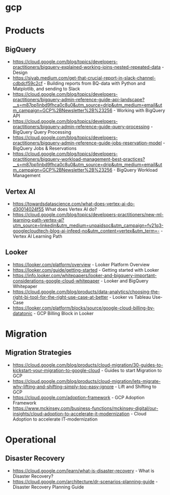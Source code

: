 # gcp

# Products

## BigQuery
* https://cloud.google.com/blog/topics/developers-practitioners/bigquery-explained-working-joins-nested-repeated-data - Design
* https://siyab.medium.com/get-that-crucial-report-in-slack-channel-cdbdcf59c2cf - Building reports from BQ-data with Python and Matplotlib, and sending to Slack 
* https://cloud.google.com/blog/topics/developers-practitioners/bigquery-admin-reference-guide-api-landscape?__s=m87pp1inbd9fhca0c8u0&utm_source=drip&utm_medium=email&utm_campaign=GCP%2BNewsletter%2B%23256 - Working with BigQuery API
* https://cloud.google.com/blog/topics/developers-practitioners/bigquery-admin-reference-guide-query-processing - BigQuery Query Processing
* https://cloud.google.com/blog/topics/developers-practitioners/bigquery-admin-reference-guide-jobs-reservation-model - BigQuery Jobs & Reservations
* https://cloud.google.com/blog/topics/developers-practitioners/bigquery-workload-management-best-practices?__s=m87pp1inbd9fhca0c8u0&utm_source=drip&utm_medium=email&utm_campaign=GCP%2BNewsletter%2B%23256 - BigQuery Workload Management

## Vertex AI
* https://towardsdatascience.com/what-does-vertex-ai-do-d30014024f55 What does Vertex AI do?
* https://cloud.google.com/blog/topics/developers-practitioners/new-ml-learning-path-vertex-ai?utm_source=linkedin&utm_medium=unpaidsoc&utm_campaign=fy21q3-googlecloudtech-blog-ai-infeed-no&utm_content=vertex&utm_term=- - Vertex AI Learning Path

## Looker
* https://looker.com/platform/overview - Looker Platform Overview
* https://looker.com/guide/getting-started - Getting started with Looker
* https://info.looker.com/whitepapers/looker-and-bigquery-important-considerations-google-cloud-whitepaper - Looker and BigQuery Whitepaper
* https://cloud.google.com/blog/products/data-analytics/choosing-the-right-bi-tool-for-the-right-use-case-at-better - Looker vs Tableau Use-Case
* https://looker.com/platform/blocks/source/google-cloud-billing-by-datatonic - GCP Billing Block in Looker



# Migration

## Migration Strategies
* https://cloud.google.com/blog/products/cloud-migration/30-guides-to-kickstart-your-migration-to-google-cloud - Guides to start Migration to GCP
* https://cloud.google.com/blog/products/cloud-migration/lets-migrate-why-lifting-and-shifting-simply-too-easy-ignore - Lift and Shifting to GCP
* https://cloud.google.com/adoption-framework - GCP Adoption Framework
* https://www.mckinsey.com/business-functions/mckinsey-digital/our-insights/cloud-adoption-to-accelerate-it-modernization - Cloud Adoption to accelerate IT-modernization

# Operational

## Disaster Recovery
* https://cloud.google.com/learn/what-is-disaster-recovery - What is Disaster Recovery?
* https://cloud.google.com/architecture/dr-scenarios-planning-guide - Disaster Recovery Planning Guide
